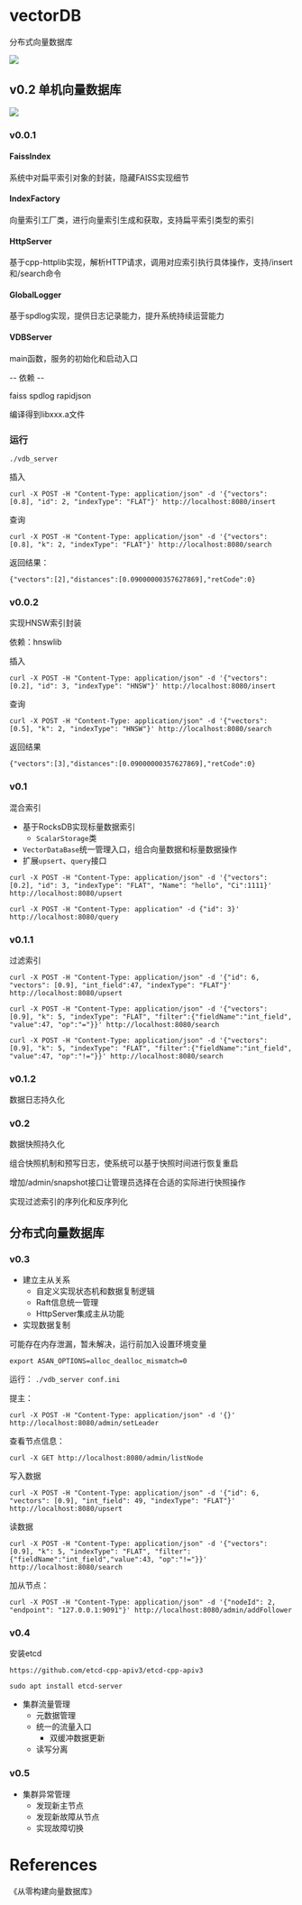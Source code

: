 # vectorDB
分布式向量数据库

![](./distribute.png)
## v0.2 单机向量数据库

![](./stand-alone.png)

### v0.0.1
#### FaissIndex
系统中对扁平索引对象的封装，隐藏FAISS实现细节
#### IndexFactory
向量索引工厂类，进行向量索引生成和获取，支持扁平索引类型的索引
#### HttpServer
基于cpp-httplib实现，解析HTTP请求，调用对应索引执行具体操作，支持/insert和/search命令
#### GlobalLogger 
基于spdlog实现，提供日志记录能力，提升系统持续运营能力
#### VDBServer
main函数，服务的初始化和启动入口

-- 依赖 --

faiss
spdlog
rapidjson

编译得到libxxx.a文件

### 运行

```
./vdb_server
```

插入
```
curl -X POST -H "Content-Type: application/json" -d '{"vectors": [0.8], "id": 2, "indexType": "FLAT"}' http://localhost:8080/insert
```

查询
```
curl -X POST -H "Content-Type: application/json" -d '{"vectors": [0.8], "k": 2, "indexType": "FLAT"}' http://localhost:8080/search
```
返回结果：
```
{"vectors":[2],"distances":[0.09000000357627869],"retCode":0}
```

### v0.0.2
实现HNSW索引封装

依赖：hnswlib

插入
```
curl -X POST -H "Content-Type: application/json" -d '{"vectors": [0.2], "id": 3, "indexType": "HNSW"}' http://localhost:8080/insert
```

查询
```
curl -X POST -H "Content-Type: application/json" -d '{"vectors": [0.5], "k": 2, "indexType": "HNSW"}' http://localhost:8080/search
```

返回结果
```
{"vectors":[3],"distances":[0.09000000357627869],"retCode":0}
```

### v0.1
混合索引
- 基于RocksDB实现标量数据索引
    - `ScalarStorage`类
- `VectorDataBase`统一管理入口，组合向量数据和标量数据操作
- 扩展`upsert`、`query`接口

```
curl -X POST -H "Content-Type: application/json" -d '{"vectors": [0.2], "id": 3, "indexType": "FLAT", "Name": "hello", "Ci":1111}' http://localhost:8080/upsert
```

```
curl -X POST -H "Content-Type: application" -d {"id": 3}' http://localhost:8080/query
```

### v0.1.1
过滤索引

```
curl -X POST -H "Content-Type: application/json" -d '{"id": 6, "vectors": [0.9], "int_field":47, "indexType": "FLAT"}' http://localhost:8080/upsert
```

```
curl -X POST -H "Content-Type: application/json" -d '{"vectors": [0.9], "k": 5, "indexType": "FLAT", "filter":{"fieldName":"int_field", "value":47, "op":"="}}' http://localhost:8080/search
```

```
curl -X POST -H "Content-Type: application/json" -d '{"vectors": [0.9], "k": 5, "indexType": "FLAT", "filter":{"fieldName":"int_field", "value":47, "op":"!="}}' http://localhost:8080/search
```

### v0.1.2
数据日志持久化

### v0.2
数据快照持久化

组合快照机制和预写日志，使系统可以基于快照时间进行恢复重启

增加/admin/snapshot接口让管理员选择在合适的实际进行快照操作

实现过滤索引的序列化和反序列化

## 分布式向量数据库

### v0.3

- 建立主从关系
    - 自定义实现状态机和数据复制逻辑
    - Raft信息统一管理
    - HttpServer集成主从功能
- 实现数据复制

可能存在内存泄漏，暂未解决，运行前加入设置环境变量

`export ASAN_OPTIONS=alloc_dealloc_mismatch=0` 

运行：
`./vdb_server conf.ini`

提主：

`curl -X POST -H "Content-Type: application/json" -d '{}' http://localhost:8080/admin/setLeader`

查看节点信息：

`curl -X GET http://localhost:8080/admin/listNode`

写入数据

`curl -X POST -H "Content-Type: application/json" -d '{"id": 6, "vectors": [0.9], "int_field": 49, "indexType": "FLAT"}' http://localhost:8080/upsert`

读数据

`curl -X POST -H "Content-Type: application/json" -d '{"vectors": [0.9], "k": 5, "indexType": "FLAT", "filter":{"fieldName":"int_field","value":43, "op":"!="}}' http://localhost:8080/search`

加从节点：

`curl -X POST -H "Content-Type: application/json" -d '{"nodeId": 2, "endpoint": "127.0.0.1:9091"}' http://localhost:8080/admin/addFollower`

### v0.4

安装etcd

`https://github.com/etcd-cpp-apiv3/etcd-cpp-apiv3`

`sudo apt install etcd-server`


- 集群流量管理
    - 元数据管理
    - 统一的流量入口
        - 双缓冲数据更新
    - 读写分离

### v0.5
- 集群异常管理
    - 发现新主节点
    - 发现新故障从节点
    - 实现故障切换
# References
《从零构建向量数据库》